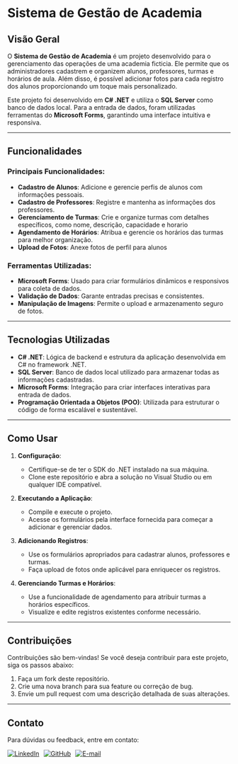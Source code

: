 # Sistema de Gestão de Academia

## Visão Geral

O **Sistema de Gestão de Academia** é um projeto desenvolvido para o gerenciamento das operações de uma academia ficticia. Ele permite que os administradores cadastrem e organizem alunos, professores, turmas e horários de aula. Além disso, é possível adicionar fotos para cada registro dos alunos proporcionando um toque mais personalizado.

Este projeto foi desenvolvido em **C# .NET** e utiliza o **SQL Server** como banco de dados local. Para a entrada de dados, foram utilizadas ferramentas do **Microsoft Forms**, garantindo uma interface intuitiva e responsiva.

---

## Funcionalidades

### Principais Funcionalidades:
- **Cadastro de Alunos**: Adicione e gerencie perfis de alunos com informações pessoais.
- **Cadastro de Professores**: Registre e mantenha as informações dos professores.
- **Gerenciamento de Turmas**: Crie e organize turmas com detalhes específicos, como nome, descrição, capacidade e horario
- **Agendamento de Horários**: Atribua e gerencie os horários das turmas para melhor organização.
- **Upload de Fotos**: Anexe fotos de perfil para alunos

### Ferramentas Utilizadas:
- **Microsoft Forms**: Usado para criar formulários dinâmicos e responsivos para coleta de dados.
- **Validação de Dados**: Garante entradas precisas e consistentes.
- **Manipulação de Imagens**: Permite o upload e armazenamento seguro de fotos.

---

## Tecnologias Utilizadas

- **C# .NET**: Lógica de backend e estrutura da aplicação desenvolvida em C# no framework .NET.
- **SQL Server**: Banco de dados local utilizado para armazenar todas as informações cadastradas.
- **Microsoft Forms**: Integração para criar interfaces interativas para entrada de dados.
- **Programação Orientada a Objetos (POO)**: Utilizada para estruturar o código de forma escalável e sustentável.

---

## Como Usar

1. **Configuração**:
   - Certifique-se de ter o SDK do .NET instalado na sua máquina.
   - Clone este repositório e abra a solução no Visual Studio ou em qualquer IDE compatível.

2. **Executando a Aplicação**:
   - Compile e execute o projeto.
   - Acesse os formulários pela interface fornecida para começar a adicionar e gerenciar dados.

3. **Adicionando Registros**:
   - Use os formulários apropriados para cadastrar alunos, professores e turmas.
   - Faça upload de fotos onde aplicável para enriquecer os registros.

4. **Gerenciando Turmas e Horários**:
   - Use a funcionalidade de agendamento para atribuir turmas a horários específicos.
   - Visualize e edite registros existentes conforme necessário.

---

## Contribuições

Contribuições são bem-vindas! Se você deseja contribuir para este projeto, siga os passos abaixo:

1. Faça um fork deste repositório.
2. Crie uma nova branch para sua feature ou correção de bug.
3. Envie um pull request com uma descrição detalhada de suas alterações.

---

## Contato

Para dúvidas ou feedback, entre em contato:
<div style="display: flex; gap: 10px;">
  <a href="https://www.linkedin.com/in/quesiasilva/">
    <img src="https://img.shields.io/badge/LinkedIn-0077B5?style=for-the-badge&logo=linkedin&logoColor=white" alt="LinkedIn">
  </a>
  <a href="https://github.com/quesiavms">
    <img src="https://img.shields.io/badge/GitHub-100000?style=for-the-badge&logo=github&logoColor=white" alt="GitHub">
  </a>
  <a href="mailto:quesiavirginia2806@gmail.com">
    <img src="https://img.shields.io/badge/-Email-000?style=for-the-badge&logo=microsoft-outlook&logoColor=007BFF" alt="E-mail">
  </a>
</div>
